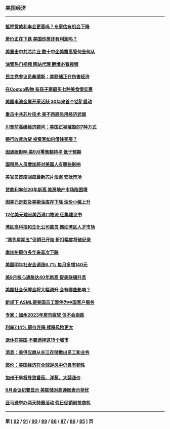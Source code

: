 ### 美国经济
---
#### [抵押贷款利率会更高吗？专家估有机会下降](../../pages/ncid1078158/n13846939.md?10172045) 
#### [房价正在下跌 美国炒房还有利润吗？](../../pages/ncid1078158/n13845022.md?10172045) 
#### [美重击中共芯片业 数十中企美籍高管何去何从](../../pages/ncid1078158/n13846793.md?10172045) 
#### [油管热门视频 网站代理 翻墙必看视频](http://132.145.103.77:81/youtube.html?10172045)
#### [民主党参议员桑德斯：美联储正在伤害经济](../../pages/ncid1078158/n13846757.md?10172045) 
#### [在Costco购物 有孩子家庭买七种美食很实惠](../../pages/ncid1078158/n13844985.md?10172045) 
#### [美国电池金属开采活跃 30年来首个钴矿启动](../../pages/ncid1078158/n13846243.md?10172045) 
#### [重击中共芯片技术 美不再顾忌用经济武器](../../pages/ncid1078158/n13845753.md?10172045) 
#### [川普前高级经济顾问：美国正被摧毁的7种方式](../../pages/ncid1078158/n13845808.md?10172045) 
#### [银行收紧放贷 投资客如何借钱买房？](../../pages/ncid1078158/n13845654.md?10172045) 
#### [因通胀影响 美9月零售额持平 低于预期](../../pages/ncid1078158/n13845521.md?10172045) 
#### [国税局人员增加将对美国人有哪些影响](../../pages/ncid1078158/n13845392.md?10172045) 
#### [美官员首度回应最新芯片法案 安抚市场](../../pages/ncid1078158/n13845407.md?10172045) 
#### [贷款利率创20年新高 美房地产市场陷困境](../../pages/ncid1078158/n13845387.md?10172045) 
#### [因美元走软及美柴油库存下降 油价小幅上升](../../pages/ncid1078158/n13844959.md?10172045) 
#### [12亿美元建设美西港口物流 征集建议书](../../pages/ncid1078158/n13844991.md?10172045) 
#### [湾区高科技和生化公司裁员 撼动湾区人才市场](../../pages/ncid1078158/n13845006.md?10172045) 
#### [“黑色星期五”促销已开始 折扣幅度将破纪录](../../pages/ncid1078158/n13844909.md?10172045) 
#### [南加州房价多年来首次下跌](../../pages/ncid1078158/n13844917.md?10172045) 
#### [美国明年社安金调涨8.7% 每月多领140元](../../pages/ncid1078158/n13844710.md?10172045) 
#### [美9月核心通胀达40年新高 促美联储升息](../../pages/ncid1078158/n13844694.md?10172045) 
#### [美国社会保障金将大幅调升 会有哪些影响？](../../pages/ncid1078158/n13844141.md?10172045) 
#### [新规下 ASML要美国员工暂停为中国客户服务](../../pages/ncid1078158/n13844245.md?10172045) 
#### [专家：加州2023年房市疲软 但不会崩跌](../../pages/ncid1078158/n13844185.md?10172045) 
#### [利率7.14% 房价连降 续降风险更大](../../pages/ncid1078158/n13844180.md?10172045) 
#### [退休在美国 不要选择这15个城市](../../pages/ncid1078158/n13844166.md?10172045) 
#### [消息：美供应商从长江存储撤出员工和业务](../../pages/ncid1078158/n13844051.md?10172045) 
#### [耶伦：美国经济在全球逆风中仍具有韧性](../../pages/ncid1078158/n13844079.md?10172045) 
#### [加州干旱将导致番茄、洋葱、大蒜涨价](../../pages/ncid1078158/n13844098.md?10172045) 
#### [9月会议纪要显示 美联储对高通胀表示担忧](../../pages/ncid1078158/n13844062.md?10172045) 
#### [亚马逊举办两天特惠活动 假日促销前抢商机](../../pages/ncid1078158/n13843985.md?10172045) 

---
#### 第 [ [92](./92.md?10172045) / [91](./91.md?10172045) / [90](./90.md?10172045) / [89](./89.md?10172045) / [88](./88.md?10172045) / [87](./87.md?10172045) / [86](./86.md?10172045) / [85](./85.md?10172045) ] 页
